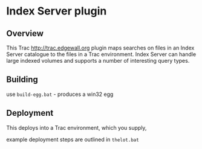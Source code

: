 # Index Server plugin

## Overview 

This Trac http://trac.edgewall.org plugin maps searches on files in an Index Server catalogue to the files in a Trac environment.
Index Server can handle large indexed volumes and supports a number of interesting query types.

## Building

use ```build-egg.bat``` - produces a win32 egg

## Deployment

This deploys into a Trac environment, which you supply, 

example deployment steps are outlined in ```thelot.bat```

